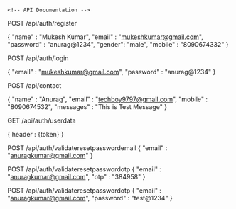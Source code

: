                                                                              <!-- API Documentation -->


<!-- Registration API (Before Login No Authorization Token Required) -->

POST /api/auth/register 

{
    "name" : "Mukesh Kumar",
    "email" : "mukeshkumar@gmail.com",
    "password" : "anurag@1234",
    "gender": "male",
    "mobile" : "8090674332"
}


<!-- login API (Before Login No Authorization Token Required)-->

POST /api/auth/login

{
    "email" : "mukeshkumar@gmail.com",
    "password" : "anurag@1234"
}


<!-- contact API (Before and After Login No Authorization Token Required) -->

POST /api/contact

{
    "name" : "Anurag",
    "email" : "techboy9797@gmail.com",
    "mobile" : "8090674532",
    "messages" : "This is Test Message"
}


<!-- user data API (After Login Authorization Token Required)-->

GET /api/auth/userdata

{
   header : {token}
}


<!-- Reset Password API (Before Login No Authorizatio Token Required)-->

<!-- Step 1 (Validate User Email Id) -->
POST /api/auth/validateresetpasswordemail
{
    "email" : "anuragkumar@gmail.com"
}

<!-- Step 2 (Validate User OTP) -->
POST /api/auth/validateresetpasswordotp
{
    "email" : "anuragkumar@gmail.com",
    "otp" : "384958"
}

<!-- Step 3 (Reset Password) -->
POST /api/auth/validateresetpasswordotp
{
    "email" : "anuragkumar@gmail.com",
    "password" : "test@1234"
}
